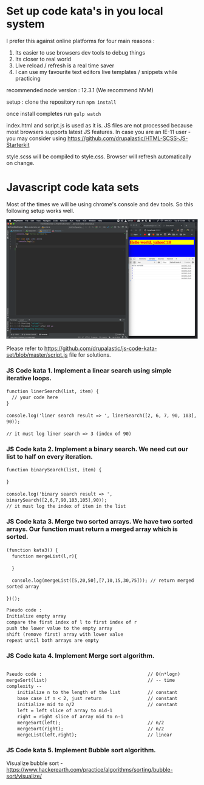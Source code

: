 # Set up code kata's in you local system

I prefer this against online platforms for four main reasons :
1. Its easier to use browsers dev tools to debug things
2. Its closer to real world
3. Live reload / refresh is a real time saver
4. I can use my favourite text editors live templates / snippets while practicing

recommended node version : 12.3.1 (We recommend NVM)

setup :
clone the repository
run `npm install`

once install completes
run `gulp watch`

index.html and script.js is used as it is. 
JS files are not processed because most browsers supports latest JS features. In case you are an IE-11 user - you may consider using https://github.com/drupalastic/HTML-SCSS-JS-Starterkit 

style.scss will be compiled to style.css. Browser will refresh automatically on change. 

# Javascript code kata sets

Most of the times we will be using chrome's console and dev tools. So this following setup works well.

![](.README_images/editor-browser-setup.png)

Please refer to https://github.com/drupalastic/js-code-kata-set/blob/master/script.js file for solutions.

### JS Code kata 1. Implement a linear search using simple iterative loops.

```$xslt
function linerSearch(list, item) {
  // your code here
}

console.log('liner search result => ', linerSearch([2, 6, 7, 90, 103], 90));

// it must log liner search => 3 (index of 90)
```

### JS Code kata 2. Implement a binary search. We need cut our list to half on every iteration. 

```$xslt
function binarySearch(list, item) {

}

console.log('binary search result => ', binarySearch([2,6,7,90,103,105],90));
// it must log the index of item in the list
```

### JS Code kata 3. Merge two sorted arrays. We have two sorted arrays. Our function must return a merged array which is sorted. 

```$xslt
(function kata3() {
  function mergeList(l,r){

  }

  console.log(mergeList([5,20,50],[7,10,15,30,75])); // return merged sorted array

})();
```
```$xslt
Pseudo code :
Initialize empty array
compare the first index of l to first index of r
push the lower value to the empty array
shift (remove first) array with lower value
repeat until both arrays are empty
```



### JS Code kata 4. Implement Merge sort algorithm. 

```$xslt

```

```$xslt
Pseudo code :                                       // O(n*logn)
mergeSort(list)                                     // -- time complexity --
    initialize n to the length of the list          // constant
    base case if n < 2, just return                 // constant
    initialize mid to n/2                           // constant 
    left = left slice of array to mid-1             
    right = right slice of array mid to n-1
    mergeSort(left);                                // n/2
    mergeSort(right);                               // n/2
    mergeList(left,right);                          // linear

```
    

### JS Code kata 5. Implement Bubble sort algorithm.

Visualize bubble sort - https://www.hackerearth.com/practice/algorithms/sorting/bubble-sort/visualize/


    

